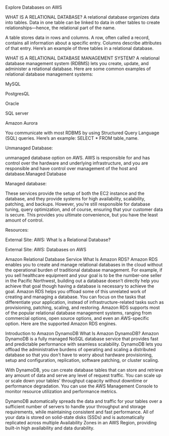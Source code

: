 Explore Databases on AWS

WHAT IS A RELATIONAL DATABASE?
A relational database organizes data into tables. Data in one table can be linked to data in other tables to create relationships—hence, the relational part of the name.

A table stores data in rows and columns. A row, often called a record, contains all information about a specific entry. Columns describe attributes of that entry. Here’s an example of three tables in a relational database.

WHAT IS A RELATIONAL DATABASE MANAGEMENT SYSTEM?
A relational database management system (RDBMS) lets you create, update, and administer a relational database. Here are some common examples of relational database management systems:

MySQL

PostgresQL

Oracle

SQL server

Amazon Aurora

You communicate with most RDBMS by using Structured Query Language (SQL) queries. Here’s an example: SELECT * FROM table_name.


Unmanaged Database:

unmanaged database option on AWS. AWS is responsible for and has control over the hardware and underlying infrastructure, and you are responsible and have control over management of the host and database.Managed Database


Managed database:

These services provide the setup of both the EC2 instance and the database, and they provide systems for high availability, scalability, patching, and backups. However, you’re still responsible for database tuning, query optimization, and of course, ensuring that your customer data is secure. This provides you ultimate convenience, but you have the least amount of control.

Resources:

External Site:
 AWS: What Is a Relational Database?

External Site:
 AWS: Databases on AWS 



Amazon Relational Database Service
What Is Amazon RDS?
Amazon RDS enables you to create and manage relational databases in the cloud without the operational burden of traditional database management. For example, if you sell healthcare equipment and your goal is to be the number-one seller in the Pacific Northwest, building out a database doesn’t directly help you achieve that goal though having a database is necessary to achieve the goal.   Amazon RDS helps you offload some of this unrelated work of creating and managing a database. You can focus on the tasks that differentiate your application, instead of infrastructure-related tasks such as provisioning, patching, scaling, and restoring.  Amazon RDS supports most of the popular relational database management systems, ranging from commercial options, open source options, and even an AWS-specific option. Here are the supported Amazon RDS engines. 


Introduction to Amazon DynamoDB
What Is Amazon DynamoDB?
Amazon DynamoDB is a fully managed NoSQL database service that provides fast and predictable performance with seamless scalability. DynamoDB lets you offload the administrative burdens of operating and scaling a distributed database so that you don't have to worry about hardware provisioning, setup and configuration, replication, software patching, or cluster scaling. 

With DynamoDB, you can create database tables that can store and retrieve any amount of data and serve any level of request traffic. You can scale up or scale down your tables' throughput capacity without downtime or performance degradation. You can use the AWS Management Console to monitor resource utilization and performance metrics.

DynamoDB automatically spreads the data and traffic for your tables over a sufficient number of servers to handle your throughput and storage requirements, while maintaining consistent and fast performance. All of your data is stored on solid-state disks (SSDs) and is automatically replicated across multiple Availability Zones in an AWS Region, providing built-in high availability and data durability. 

     